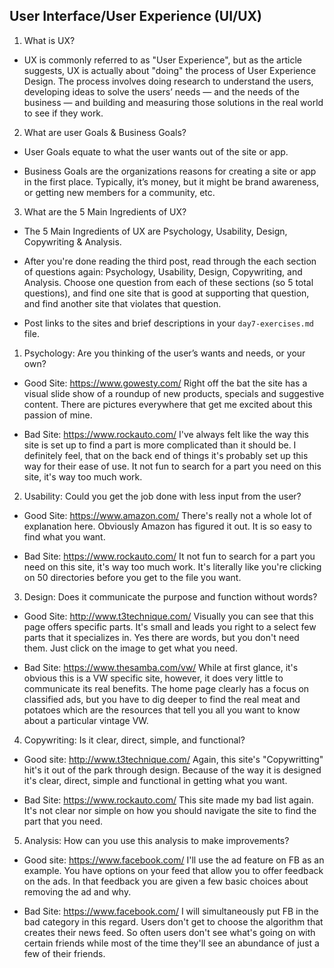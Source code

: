 ## User Interface/User Experience (UI/UX)

1. What is UX?
* UX is commonly referred to as "User Experience", but as the article suggests, UX is actually about "doing" the process of User Experience Design.  The process involves doing research to understand the users, developing ideas to solve the users’ needs — and the needs of the business — and building and measuring those solutions in the real world to see if they work.

2. What are user Goals & Business Goals?
* User Goals equate to what the user wants out of the site or app.

* Business Goals are the organizations reasons for creating a site or app in the first place. Typically, it’s money, but it might be brand awareness, or getting new members for a community, etc.

3. What are the 5 Main Ingredients of UX?
* The 5 Main Ingredients of UX are Psychology, Usability, Design, Copywriting & Analysis.

*   After you're done reading the third post, read through the each section of questions again: Psychology, Usability, Design, Copywriting, and Analysis. Choose one question from each of these sections (so 5 total questions), and find one site that is good at supporting that question, and find another site that violates that question.
* Post links to the sites and brief descriptions in your `day7-exercises.md` file.

1.  Psychology: Are you thinking of the user’s wants and needs, or your own?
* Good Site: https://www.gowesty.com/ Right off the bat the site has a visual slide show of a roundup of new products, specials and suggestive content.  There are pictures everywhere that get me excited about this passion of mine.  

* Bad Site:  https://www.rockauto.com/  I've always felt like the way this site is set up to find a part is more complicated than it should be.  I definitely feel, that on the back end of things it's probably set up this way for their ease of use. It not fun to search for a part you need on this site, it's way too much work.  

2.  Usability: Could you get the job done with less input from the user?
* Good Site: https://www.amazon.com/  There's really not a whole lot of explanation here.  Obviously Amazon has figured it out.  It is so easy to find what you want.  

* Bad Site:  https://www.rockauto.com/  It not fun to search for a part you need on this site, it's way too much work. It's literally like you're clicking on 50 directories before you get to the file you want.

3. Design: Does it communicate the purpose and function without words?
* Good Site:  http://www.t3technique.com/  Visually you can see that this page offers specific parts.  It's small and leads you right to a select few parts that it specializes in. Yes there are words, but you don't need them.  Just click on the image to get what you need.

* Bad Site:  https://www.thesamba.com/vw/  While at first glance, it's obvious this is a VW specific site, however, it does very little to communicate its real benefits.  The home page clearly has a focus on classified ads, but you have to dig deeper to find the real meat and potatoes which are the resources that tell you all you want to know about a particular vintage VW.

4.  Copywriting:  Is it clear, direct, simple, and functional?
* Good site:  http://www.t3technique.com/  Again, this site's "Copywritting" hit's it out of the park through design.  Because of the way it is designed it's clear, direct, simple and functional in getting what you want.

* Bad Site:  https://www.rockauto.com/  This site made my bad list again.  It's not clear nor simple on how you should navigate the site to find the part that you need.  

5.  Analysis:  How can you use this analysis to make improvements?
* Good site: https://www.facebook.com/  I'll use the ad feature on FB as an example.  You have options on your feed that allow you to offer feedback on the ads.  In that feedback you are given a few basic choices about removing the ad and why.  

* Bad Site:  https://www.facebook.com/ I will simultaneously put FB in the bad category in this regard. Users don't get to choose the algorithm that creates their news feed.  So often users don't see what's going on with certain friends while most of the time they'll see an abundance of just a few of their friends.
